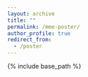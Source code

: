 ```yaml
---
layout: archive
title: ""
permalink: /mme-poster/
author_profile: true
redirect_from:
  - /poster
---
```


{% include base_path %}

<object data="files/SAMI_UL-HAQ_DCU_MME.pdf" width="1000" height="1000" type='application/pdf'/>
